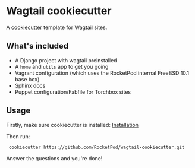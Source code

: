 Wagtail cookiecutter
====================

A [cookiecutter](https://github.com/audreyr/cookiecutter) template for Wagtail sites.


What's included
---------------

 - A Django project with wagtail preinstalled
 - A ``home`` and ``utils`` app to get you going
 - Vagrant configuration (which uses the RocketPod internal FreeBSD 10.1 base
   box)
 - Sphinx docs
 - Puppet configuration/Fabfile for Torchbox sites


Usage
-----

Firstly, make sure cookiecutter is installed: [Installation](http://cookiecutter.readthedocs.org/en/latest/installation.html)

Then run:

     cookiecutter https://github.com/RocketPod/wagtail-cookiecutter.git


Answer the questions and you're done!
